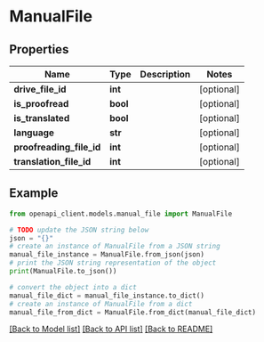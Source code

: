 # ManualFile


## Properties

Name | Type | Description | Notes
------------ | ------------- | ------------- | -------------
**drive_file_id** | **int** |  | [optional] 
**is_proofread** | **bool** |  | [optional] 
**is_translated** | **bool** |  | [optional] 
**language** | **str** |  | [optional] 
**proofreading_file_id** | **int** |  | [optional] 
**translation_file_id** | **int** |  | [optional] 

## Example

```python
from openapi_client.models.manual_file import ManualFile

# TODO update the JSON string below
json = "{}"
# create an instance of ManualFile from a JSON string
manual_file_instance = ManualFile.from_json(json)
# print the JSON string representation of the object
print(ManualFile.to_json())

# convert the object into a dict
manual_file_dict = manual_file_instance.to_dict()
# create an instance of ManualFile from a dict
manual_file_from_dict = ManualFile.from_dict(manual_file_dict)
```
[[Back to Model list]](../README.md#documentation-for-models) [[Back to API list]](../README.md#documentation-for-api-endpoints) [[Back to README]](../README.md)


